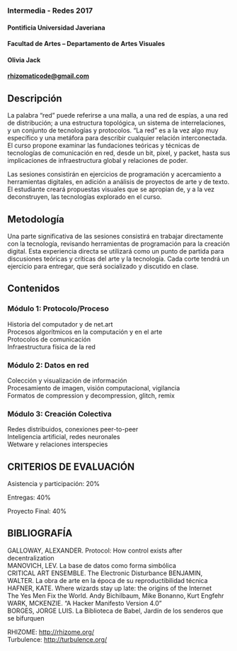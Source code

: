 ### Intermedia - Redes 2017
#### Pontificia Universidad Javeriana
#### Facultad de Artes – Departamento de Artes Visuales

#### Olivia Jack
#### rhizomaticode@gmail.com

## Descripción

La palabra “red” puede referirse a una malla, a una red de espías, a una red de distribución; a una estructura topológica, un sistema de interrelaciones, y un conjunto de tecnologías y protocolos. “La red” es a la vez algo muy específico y una metáfora para describir cualquier relación interconectada. El curso propone examinar las fundaciones teóricas y técnicas de tecnologías de comunicación en red, desde un bit, pixel, y packet, hasta sus implicaciones de infraestructura global y relaciones de poder.

Las sesiones consistirán en ejercicios de programación y acercamiento a herramientas digitales, en adición a análisis de proyectos de arte y de texto. El estudiante creará propuestas visuales que se apropian de, y a la vez deconstruyen,  las tecnologías explorado en el curso.

## Metodología

Una parte significativa de las sesiones consistirá en trabajar directamente con la tecnología, revisando herramientas de programación para la creación digital. Esta experiencia directa se utilizará como un punto de partida para discusiones teóricas y críticas del arte y la tecnología. Cada corte tendrá un ejercicio para entregar,  que será socializado y discutido en clase.

## Contenidos

### Módulo 1: Protocolo/Proceso
Historia del computador y de net.art  
Procesos algorítmicos en la computación y en el arte  
Protocolos de comunicación  
Infraestructura física de la red  

### Módulo 2: Datos en red
Colección y visualización de información  
Procesamiento de imagen, visión computacional, vigilancia  
Formatos de compression y decompression, glitch, remix  

### Módulo 3:  Creación Colectiva
Redes distribuidos, conexiones peer-to-peer  
Inteligencia artificial, redes neuronales  
Wetware y relaciones interspecies  

## CRITERIOS DE EVALUACIÓN

Asistencia y participación: 20%

Entregas: 40%

Proyecto Final: 40%

## BIBLIOGRAFÍA

GALLOWAY, ALEXANDER. Protocol: How control exists after decentralization  
MANOVICH, LEV. La base de datos como forma simbólica  
CRITICAL ART ENSEMBLE. The Electronic Disturbance
BENJAMIN, WALTER. La obra de arte en la  época de su reproductibilidad técnica  
HAFNER, KATE. Where wizards stay up late: the origins of the Internet  
The Yes Men Fix the World. Andy Bichilbaum, Mike Bonanno, Kurt Engfehr  
WARK, MCKENZIE. “A Hacker Manifesto Version 4.0”  
BORGES, JORGE LUIS. La Biblioteca de Babel, Jardín de los senderos que se bifurquen  


RHIZOME: http://rhizome.org/  
Turbulence:  http://turbulence.org/  
